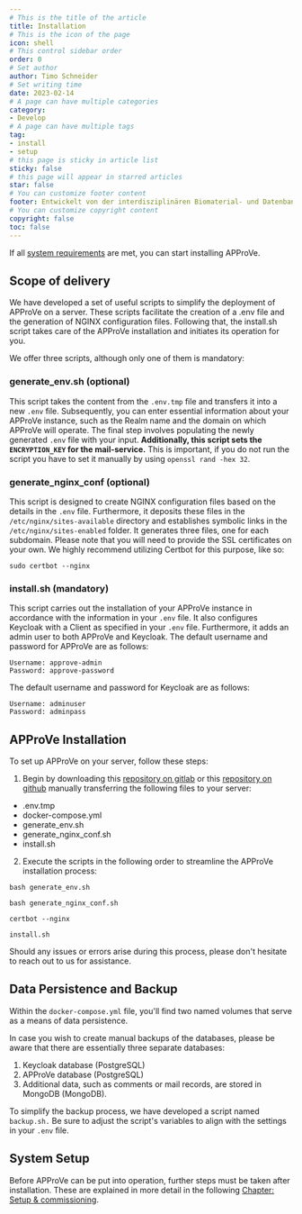 ```yaml
---
# This is the title of the article
title: Installation
# This is the icon of the page
icon: shell
# This control sidebar order
order: 0
# Set author
author: Timo Schneider
# Set writing time
date: 2023-02-14
# A page can have multiple categories
category:
- Develop
# A page can have multiple tags
tag:
- install
- setup
# this page is sticky in article list
sticky: false
# this page will appear in starred articles
star: false
# You can customize footer content
footer: Entwickelt von der interdisziplinären Biomaterial- und Datenbank Frankfurt (iBDF)
# You can customize copyright content
copyright: false
toc: false
---
```


If all [system requirements](requirements.md) are met, you can start installing APProVe.

## Scope of delivery
We have developed a set of useful scripts to simplify the deployment of APProVe on a server.
These scripts facilitate the creation of a .env file and the generation of NGINX configuration files.
Following that, the install.sh script takes care of the APProVe installation and initiates its operation for you.

We offer three scripts, although only one of them is mandatory:

### generate_env.sh (optional)
This script takes the content from the ``.env.tmp`` file and transfers it into a new ``.env`` file.
Subsequently, you can enter essential information about your APProVe instance, such as the Realm name and the domain on which APProVe will operate.
The final step involves populating the newly generated ``.env`` file with your input.
**Additionally, this script sets the ``ENCRYPTION_KEY`` for the mail-service.** This is important, if you do not run the script you have to set it manually by using ``openssl rand -hex 32``.

### generate_nginx_conf (optional)
This script is designed to create NGINX configuration files based on the details in the ``.env`` file.
Furthermore, it deposits these files in the ``/etc/nginx/sites-available`` directory and establishes symbolic links in
the ``/etc/nginx/sites-enabled`` folder. It generates three files, one for each subdomain. Please note that you will need to
provide the SSL certificates on your own. We highly recommend utilizing Certbot for this purpose, like so:
````shell
sudo certbot --nginx
````


### install.sh (mandatory)
This script carries out the installation of your APProVe instance in accordance with the information in your ``.env`` file.
It also configures Keycloak with a Client as specified in your ``.env`` file. Furthermore, it adds an admin user to both APProVe
and Keycloak. The default username and password for APProVe are as follows:

````shell
Username: approve-admin
Password: approve-password
````

The default username and password for Keycloak are as follows:

````shell
Username: adminuser
Password: adminpass
````

## APProVe Installation
To set up APProVe on your server, follow these steps:

1. Begin by downloading this [repository on gitlab](https://gitlab.ibdf-frankfurt.de/uct/open-approve) or this [repository on github](https://github.com/iBDFrankfurt/APProVe) manually transferring the following files to your server:

- .env.tmp
- docker-compose.yml
- generate_env.sh
- generate_nginx_conf.sh
- install.sh

2. Execute the scripts in the following order to streamline the APProVe installation process:

````shell
bash generate_env.sh

bash generate_nginx_conf.sh

certbot --nginx

install.sh
````
Should any issues or errors arise during this process, please don't hesitate to reach out to us for assistance.

## Data Persistence and Backup
Within the ``docker-compose.yml`` file, you'll find two named volumes that serve as a means of data persistence.

In case you wish to create manual backups of the databases, please be aware that there are essentially three separate databases:
1. Keycloak database (PostgreSQL)
2. APProVe database (PostgreSQL)
3. Additional data, such as comments or mail records, are stored in MongoDB (MongoDB).

To simplify the backup process, we have developed a script named ``backup.sh.`` Be sure to adjust the script's variables to align with the settings in your ``.env`` file.


## System Setup
Before APProVe can be put into operation, further steps must be taken after installation.
These are explained in more detail in the following [Chapter: Setup & commissioning](setup.md).